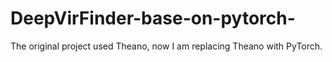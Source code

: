 # DeepVirFinder-base-on-pytorch-
The original project used Theano, now I am replacing Theano with PyTorch.
